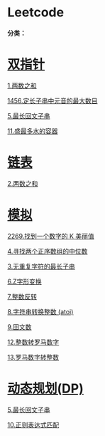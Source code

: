 # Leetcode

**分类：**

# [**双指针**](https://github.com/gg-tr/leet-code/tree/main/%E5%8F%8C%E6%8C%87%E9%92%88)

  [1.两数之和](https://github.com/gg-tr/leet-code/blob/main/%E5%8F%8C%E6%8C%87%E9%92%88/1.%20%E4%B8%A4%E6%95%B0%E4%B9%8B%E5%92%8C.md)

  [1456.定长子串中元音的最大数目](https://leetcode.cn/problems/maximum-number-of-vowels-in-a-substring-of-given-length/)

  [5.最长回文子串](https://github.com/gg-tr/leet-code/blob/main/%E5%8A%A8%E6%80%81%E8%A7%84%E5%88%92/5.%20%E6%9C%80%E9%95%BF%E5%9B%9E%E6%96%87%E5%AD%90%E4%B8%B2.md)

  [11.盛最多水的容器](https://github.com/gg-tr/leet-code/blob/main/%E5%8F%8C%E6%8C%87%E9%92%88/11.%20%E7%9B%9B%E6%9C%80%E5%A4%9A%E6%B0%B4%E7%9A%84%E5%AE%B9%E5%99%A8.md)


# [链表](https://github.com/gg-tr/leet-code/tree/main/%E9%93%BE%E8%A1%A8)

  [2.两数之和](https://github.com/gg-tr/leet-code/blob/main/%E9%93%BE%E8%A1%A8/2.%20%E4%B8%A4%E6%95%B0%E7%9B%B8%E5%8A%A0.md)

  

# [模拟](https://github.com/gg-tr/leet-code/tree/main/%E6%A8%A1%E6%8B%9F)

  [2269.找到一个数字的 K 美丽值](https://github.com/gg-tr/leet-code/blob/main/%E6%A8%A1%E6%8B%9F/2269.%20%E6%89%BE%E5%88%B0%E4%B8%80%E4%B8%AA%E6%95%B0%E5%AD%97%E7%9A%84%20K%20%E7%BE%8E%E4%B8%BD%E5%80%BC.md)

  [4.寻找两个正序数组的中位数](https://github.com/gg-tr/leet-code/blob/main/%E6%A8%A1%E6%8B%9F/4.%20%E5%AF%BB%E6%89%BE%E4%B8%A4%E4%B8%AA%E6%AD%A3%E5%BA%8F%E6%95%B0%E7%BB%84%E7%9A%84%E4%B8%AD%E4%BD%8D%E6%95%B0.md)

  [3.无重复字符的最长子串](https://github.com/gg-tr/leet-code/blob/main/%E5%8F%8C%E6%8C%87%E9%92%88/3.%20%E6%97%A0%E9%87%8D%E5%A4%8D%E5%AD%97%E7%AC%A6%E7%9A%84%E6%9C%80%E9%95%BF%E5%AD%90%E4%B8%B2.md)

  [6.Z字形变换](https://github.com/gg-tr/leet-code/blob/main/%E6%A8%A1%E6%8B%9F/6.%20Z%20%E5%AD%97%E5%BD%A2%E5%8F%98%E6%8D%A2.md)

  [7.整数反转](https://github.com/gg-tr/leet-code/blob/main/%E6%A8%A1%E6%8B%9F/7.%20%E6%95%B4%E6%95%B0%E5%8F%8D%E8%BD%AC.md)
 
  [8.字符串转换整数 (atoi)](https://github.com/gg-tr/leet-code/blob/main/%E6%A8%A1%E6%8B%9F/8.%20%E5%AD%97%E7%AC%A6%E4%B8%B2%E8%BD%AC%E6%8D%A2%E6%95%B4%E6%95%B0%20(atoi).md)

  [9.回文数](https://github.com/gg-tr/leet-code/blob/main/%E6%A8%A1%E6%8B%9F/9.%20%E5%9B%9E%E6%96%87%E6%95%B0.md)

  [12.整数转罗马数字](https://github.com/gg-tr/leet-code/blob/main/%E6%A8%A1%E6%8B%9F/12.%20%E6%95%B4%E6%95%B0%E8%BD%AC%E7%BD%97%E9%A9%AC%E6%95%B0%E5%AD%97.md)

  [13.罗马数字转整数](https://github.com/gg-tr/leet-code/blob/main/%E6%A8%A1%E6%8B%9F/13.%20%E7%BD%97%E9%A9%AC%E6%95%B0%E5%AD%97%E8%BD%AC%E6%95%B4%E6%95%B0.md)

# [动态规划(DP)](https://github.com/gg-tr/leet-code/tree/main/%E5%8A%A8%E6%80%81%E8%A7%84%E5%88%92)

  [5.最长回文子串](https://github.com/gg-tr/leet-code/blob/main/%E5%8A%A8%E6%80%81%E8%A7%84%E5%88%92/5.%20%E6%9C%80%E9%95%BF%E5%9B%9E%E6%96%87%E5%AD%90%E4%B8%B2.md)

  [10.正则表达式匹配](https://github.com/gg-tr/leet-code/blob/main/%E5%8A%A8%E6%80%81%E8%A7%84%E5%88%92/10.%20%E6%AD%A3%E5%88%99%E8%A1%A8%E8%BE%BE%E5%BC%8F%E5%8C%B9%E9%85%8D.md)
